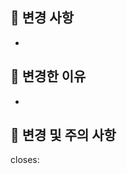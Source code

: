 ## 🔄 변경 사항

<!-- 해당 pr에서 작업한 내역을 적어주세요. 처음엔 간단하게 요약, list 형식으로 세부사항 작성 -->

-

## 📎 변경한 이유

-

## 📌 변경 및 주의 사항

<!--
변경사항 및 주의 사항이 있다면 적어주세요.
주의 사항과 관련해 꼭 확인해야 할 사람이 있다면 리뷰어로 등록해주세요. (다른 사람이 작성한 코드 수정 등)
코드 리뷰 시 더 꼼꼼하게 확인 받고 싶은 부분이 있다면 적어주세요.
-->

<!-- 관련 이슈 넘버를 작성하세요! pr merge 이후 해당 이슈는 자동으로 close 됩니다. ex) closes: #110 -->

closes:

<!-- ## 체크리스트

- [ ] 크롬, 모바일, 사파리 브라우저 호환 여부
- [ ] 머지 이후 버전 태그 등록 (ex. `v2.x.y`)
  - `x`: API 변경이 수반되거나 새로운 기능이 개발되었을 때 변경
  - `y`: API 변경이 수반되지 않는 변경, 사소한 버그 수정이 있을 때 변경
  - Annotated tag로 버전에 해당하는 간단한 설명 첨부 -->
